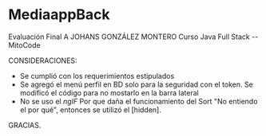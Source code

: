 # MediaappBack
Evaluación Final A
JOHANS GONZÁLEZ MONTERO 
Curso Java Full Stack --MitoCode

CONSIDERACIONES:
  * Se cumplió con los requerimientos estipulados 
  * Se agregó el menú perfil en BD solo para la seguridad con el token. Se modificó el código para no mostarlo en la barra lateral
  * No se uso el *ngIF* Por que daña el funcionamiento del Sort "No entiendo el por qué", entonces se utilizó el [hidden].
  
GRACIAS.



